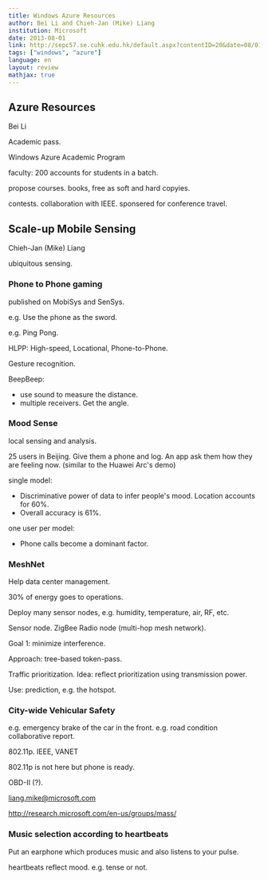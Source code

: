 ```yaml
---
title: Windows Azure Resources
author: Bei Li and Chieh-Jan (Mike) Liang
institution: Microsoft
date: 2013-08-01
link: http://sepc57.se.cuhk.edu.hk/default.aspx?contentID=20&date=08/01/2013
tags: ["windows", "azure"]
language: en
layout: review
mathjax: true
---
```


## Azure Resources

Bei Li

Academic pass.

Windows Azure Academic Program

faculty: 200 accounts for students in a batch.

propose courses. books, free as soft and hard copyies.

contests.
collaboration with IEEE.
sponsered for conference travel.

## Scale-up Mobile Sensing

Chieh-Jan (Mike) Liang

ubiquitous sensing.

### Phone to Phone gaming

published on MobiSys and SenSys.

e.g. Use the phone as the sword.

e.g. Ping Pong.

HLPP: High-speed, Locational, Phone-to-Phone.

Gesture recognition.

BeepBeep:

   * use sound to measure the distance.
   * multiple receivers. Get the angle.

### Mood Sense

local sensing and analysis.

25 users in Beijing.
Give them a phone and log.
An app ask them how they are feeling now.
(similar to the Huawei Arc's demo)

single model:

   * Discriminative power of data to infer people's mood.
   Location accounts for 60%.
   * Overall accuracy is 61%.

one user per model:

   * Phone calls become a dominant factor.

### MeshNet

Help data center management.

30% of energy goes to operations.

Deploy many sensor nodes, e.g. humidity, temperature, air, RF, etc.

Sensor node.
ZigBee Radio node
(multi-hop mesh network).

Goal 1: minimize interference.

Approach: tree-based token-pass.

Traffic prioritization.
Idea: reflect prioritization using transmission power.

Use: prediction, e.g. the hotspot.

### City-wide Vehicular Safety

e.g. emergency brake of the car in the front.
e.g. road condition collaborative report.

802.11p. IEEE, VANET

802.11p is not here but phone is ready.

OBD-II (?).

liang.mike@microsoft.com

<http://research.microsoft.com/en-us/groups/mass/>

### Music selection according to heartbeats

Put an earphone which produces music and also listens to your pulse.

heartbeats reflect mood.
e.g. tense or not.


